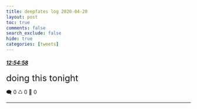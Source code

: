 ```yaml
---
title: deepfates log 2020-04-20
layout: post
toc: true
comments: false
search_exclude: false
hide: true
categories: [tweets]
---
```



#### <a href = "https://twitter.com/deepfates/status/1252309804426510336">*12:54:58*</a>

<font size="5">doing this tonight</font>



🗨️ 0 ♺ 0 🤍  0   

---
    
            

